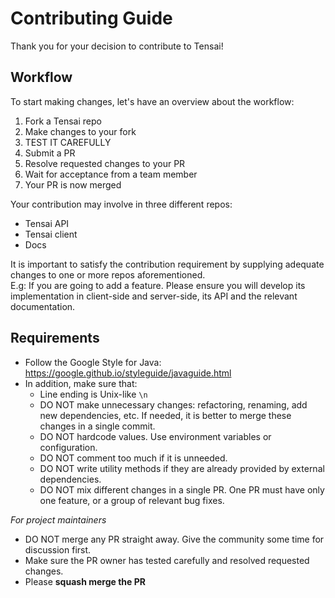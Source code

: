 # Contributing Guide

Thank you for your decision to contribute to Tensai!

## Workflow

To start making changes, let's have an overview about the workflow:

1. Fork a Tensai repo
2. Make changes to your fork
3. TEST IT CAREFULLY
4. Submit a PR
5. Resolve requested changes to your PR
6. Wait for acceptance from a team member
7. Your PR is now merged

Your contribution may involve in three different repos:

- Tensai API
- Tensai client
- Docs

It is important to satisfy the contribution requirement by supplying adequate changes to one or more repos
aforementioned.<br>
E.g: If you are going to add a feature. Please ensure you will develop its implementation in client-side and
server-side, its API and the relevant documentation.

## Requirements

- Follow the Google Style for Java: https://google.github.io/styleguide/javaguide.html
- In addition, make sure that:
    + Line ending is Unix-like `\n`
    + DO NOT make unnecessary changes: refactoring, renaming, add new dependencies, etc. If needed, it is better to merge
      these changes in a single commit.
    + DO NOT hardcode values. Use environment variables or configuration.
    + DO NOT comment too much if it is unneeded.
    + DO NOT write utility methods if they are already provided by external dependencies.
    + DO NOT mix different changes in a single PR. One PR must have only one feature, or a group of relevant bug fixes.

*For project maintainers*

- DO NOT merge any PR straight away. Give the community some time for discussion first.
- Make sure the PR owner has tested carefully and resolved requested changes.
- Please **squash merge the PR**
